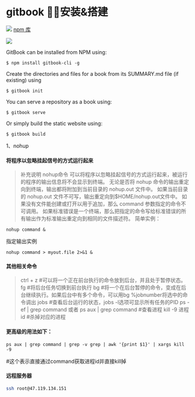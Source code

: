 # gitbook 安装&搭建

![](https://raw.github.com/GitbookIO/gitbook/master/preview.png)
[npm 库](https://www.npmjs.com/package/gitbook)

[![](https://gblobscdn.gitbook.com/spaces%2Fgitbook%2Favatar-rectangle.png?alt=media)](https://docs.gitbook.com/)  
  
  
GitBook can be installed from NPM using:

    $ npm install gitbook-cli -g
Create the directories and files for a book from its SUMMARY.md file (if existing) using

    $ gitbook init
You can serve a repository as a book using:

    $ gitbook serve
Or simply build the static website using:

    $ gitbook build

1、nohup   
#### 将程序以忽略挂起信号的方式运行起来

>补充说明
nohup命令 可以将程序以忽略挂起信号的方式运行起来，被运行的程序的输出信息将不会显示到终端。
无论是否将 nohup 命令的输出重定向到终端，输出都将附加到当前目录的 nohup.out 文件中。
如果当前目录的 nohup.out 文件不可写，输出重定向到$HOME/nohup.out文件中。
如果没有文件能创建或打开以用于追加，那么 command 参数指定的命令不可调用。
如果标准错误是一个终端，那么把指定的命令写给标准错误的所有输出作为标准输出重定向到相同的文件描述符。
简单实例：  
     
    nohup command &

指定输出实例  
    
    nohup command > myout.file 2>&1 &


#### 其他相关命令
>ctrl + z #可以将一个正在前台执行的命令放到后台，并且处于暂停状态。
fg #将后台任务切换到前台执行
bg #将一个在后台暂停的命令，变成在后台继续执行。如果后台中有多个命令，可以用bg %jobnumber将选中的命令调出
jobs #查看后台运行的状态，jobs -l选项可显示所有任务的PID
ps -ef | grep command 或者 ps aux | grep command #查看进程
kill -9 进程id #杀掉对应的进程  
  
   
#### 更高级的用法如下：  
    
    ps aux | grep command | grep -v grep | awk '{print $1}' | xargs kill -9 
#这个表示直接通过command获取进程id并直接kill掉


#### 远程服务器
```bash
ssh root@47.119.134.151
```